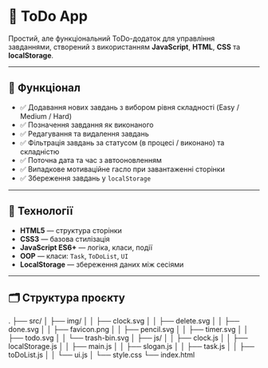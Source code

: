 # 📝 ToDo App

Простий, але функціональний ToDo-додаток для управління завданнями, створений з використанням **JavaScript**, **HTML**, **CSS** та **localStorage**.

---

## 🚀 Функціонал

- ✅ Додавання нових завдань з вибором рівня складності (Easy / Medium / Hard)
- ✅ Позначення завдання як виконаного
- ✅ Редагування та видалення завдань
- ✅ Фільтрація завдань за статусом (в процесі / виконано) та складністю
- ✅ Поточна дата та час з автооновленням
- ✅ Випадкове мотиваційне гасло при завантаженні сторінки
- ✅ Збереження завдань у `localStorage`

---

## 🧠 Технології

- **HTML5** — структура сторінки
- **CSS3** — базова стилізація
- **JavaScript ES6+** — логіка, класи, події
- **OOP** — класи: `Task`, `ToDoList`, `UI`
- **LocalStorage** — збереження даних між сесіями

---

## 🗂️ Структура проєкту
.
├── src/
│   ├── img/
│   │   ├── clock.svg
│   │   ├── delete.svg
│   │   ├── done.svg
│   │   ├── favicon.png
│   │   ├── pencil.svg
│   │   ├── timer.svg
│   │   ├── todo.svg
│   │   └── trash-bin.svg
│   ├── js/
│   │   ├── clock.js
│   │   ├── localStorage.js
│   │   ├── main.js
│   │   ├── slogan.js
│   │   ├── task.js
│   │   ├── toDoList.js
│   │   └── ui.js
│   └── style.css
└── index.html

